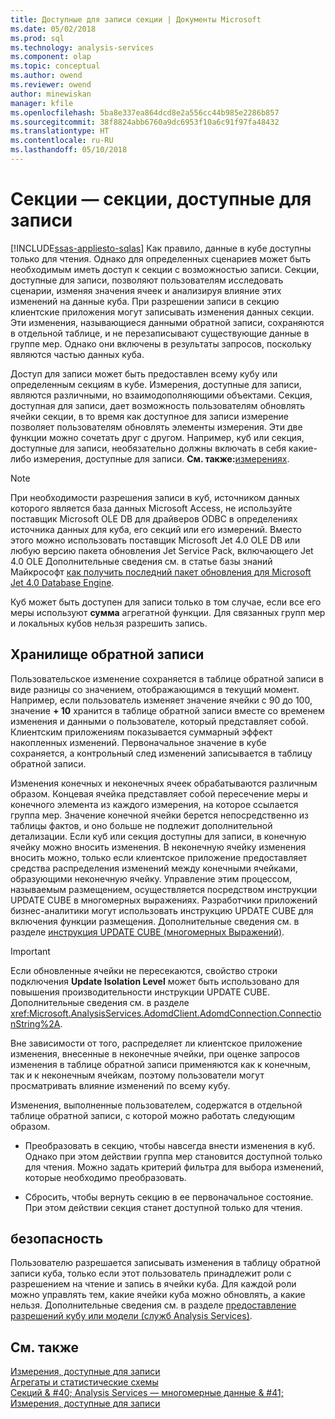 ```yaml
---
title: Доступные для записи секции | Документы Microsoft
ms.date: 05/02/2018
ms.prod: sql
ms.technology: analysis-services
ms.component: olap
ms.topic: conceptual
ms.author: owend
ms.reviewer: owend
author: minewiskan
manager: kfile
ms.openlocfilehash: 5ba8e337ea864dcd8e2a556cc44b985e2286b857
ms.sourcegitcommit: 38f8824abb6760a9dc6953f10a6c91f97fa48432
ms.translationtype: HT
ms.contentlocale: ru-RU
ms.lasthandoff: 05/10/2018
---
```

# <a name="partitions---write-enabled-partitions"></a>Секции — секции, доступные для записи
[!INCLUDE[ssas-appliesto-sqlas](../../includes/ssas-appliesto-sqlas.md)]
  Как правило, данные в кубе доступны только для чтения. Однако для определенных сценариев может быть необходимым иметь доступ к секции с возможностью записи. Секции, доступные для записи, позволяют пользователям исследовать сценарии, изменяя значения ячеек и анализируя влияние этих изменений на данные куба. При разрешении записи в секцию клиентские приложения могут записывать изменения данных секции. Эти изменения, называющиеся данными обратной записи, сохраняются в отдельной таблице, и не перезаписывают существующие данные в группе мер. Однако они включены в результаты запросов, поскольку являются частью данных куба.  
  
 Доступ для записи может быть предоставлен всему кубу или определенным секциям в кубе. Измерения, доступные для записи, являются различными, но взаимодополняющими объектами.  Секция, доступная для записи, дает возможность пользователям обновлять ячейки секции, в то время как доступное для записи измерение позволяет пользователям обновлять элементы измерения. Эти две функции можно сочетать друг с другом. Например, куб или секция, доступные для записи, необязательно должны включать в себя какие-либо измерения, доступные для записи. **См. также:**[измерениях](../../analysis-services/multidimensional-models-olap-logical-dimension-objects/write-enabled-dimensions.md).  
  
> [!NOTE]  
>  При необходимости разрешения записи в куб, источником данных которого является база данных Microsoft Access, не используйте поставщик Microsoft OLE DB для драйверов ODBC в определениях источника данных для куба, его секций или его измерений. Вместо этого можно использовать поставщик Microsoft Jet 4.0 OLE DB или любую версию пакета обновления Jet Service Pack, включающего Jet 4.0 OLE Дополнительные сведения см. в статье базы знаний Майкрософт [как получить последний пакет обновления для Microsoft Jet 4.0 Database Engine](http://support.microsoft.com/?kbid=239114).  
  
 Куб может быть доступен для записи только в том случае, если все его меры используют **сумма** агрегатной функции. Для связанных групп мер и локальных кубов нельзя разрешить запись.  
  
## <a name="writeback-storage"></a>Хранилище обратной записи  
 Пользовательское изменение сохраняется в таблице обратной записи в виде разницы со значением, отображающимся в текущий момент. Например, если пользователь изменяет значение ячейки с 90 до 100, значение **+ 10** хранится в таблице обратной записи вместе со временем изменения и данными о пользователе, который представляет собой. Клиентским приложениям показывается суммарный эффект накопленных изменений. Первоначальное значение в кубе сохраняется, а контрольный след изменений записывается в таблицу обратной записи.  
  
 Изменения конечных и неконечных ячеек обрабатываются различным образом. Концевая ячейка представляет собой пересечение меры и конечного элемента из каждого измерения, на которое ссылается группа мер. Значение конечной ячейки берется непосредственно из таблицы фактов, и оно больше не подлежит дополнительной детализации. Если куб или секция доступны для записи, в конечную ячейку можно вносить изменения. В неконечную ячейку изменения вносить можно, только если клиентское приложение предоставляет средства распределения изменений между конечными ячейками, образующими неконечную ячейку. Управление этим процессом, называемым размещением, осуществляется посредством инструкции UPDATE CUBE в многомерных выражениях. Разработчики приложений бизнес-аналитики могут использовать инструкцию UPDATE CUBE для включения функции размещения. Дополнительные сведения см. в разделе [инструкция UPDATE CUBE &#40;многомерных Выражений&#41;](../../mdx/mdx-data-manipulation-update-cube.md).  
  
> [!IMPORTANT]  
>  Если обновленные ячейки не пересекаются, свойство строки подключения **Update Isolation Level** может быть использовано для повышения производительности инструкции UPDATE CUBE. Дополнительные сведения см. в разделе <xref:Microsoft.AnalysisServices.AdomdClient.AdomdConnection.ConnectionString%2A>.  
  
 Вне зависимости от того, распределяет ли клиентское приложение изменения, внесенные в неконечные ячейки, при оценке запросов изменения в таблице обратной записи применяются как к конечным, так и к неконечным ячейкам, поэтому пользователи могут просматривать влияние изменений по всему кубу.  
  
 Изменения, выполненные пользователем, содержатся в отдельной таблице обратной записи, с которой можно работать следующим образом.  
  
-   Преобразовать в секцию, чтобы навсегда внести изменения в куб. Однако при этом действии группа мер становится доступной только для чтения. Можно задать критерий фильтра для выбора изменений, которые необходимо преобразовать.  
  
-   Сбросить, чтобы вернуть секцию в ее первоначальное состояние. При этом действии секция станет доступной только для чтения.  
  
## <a name="security"></a>безопасность  
 Пользователю разрешается записывать изменения в таблицу обратной записи куба, только если этот пользователь принадлежит роли с разрешением на чтение и запись в ячейки куба. Для каждой роли можно управлять тем, какие ячейки куба можно обновлять, а какие нельзя. Дополнительные сведения см. в разделе [предоставление разрешений кубу или модели &#40;служб Analysis Services&#41;](../../analysis-services/multidimensional-models/grant-cube-or-model-permissions-analysis-services.md).  
  
## <a name="see-also"></a>См. также  
 [Измерения, доступные для записи](../../analysis-services/multidimensional-models-olap-logical-dimension-objects/write-enabled-dimensions.md)   
 [Агрегаты и статистические схемы](../../analysis-services/multidimensional-models-olap-logical-cube-objects/aggregations-and-aggregation-designs.md)   
 [Секций & #40; Analysis Services — многомерные данные & #41;](../../analysis-services/multidimensional-models-olap-logical-cube-objects/partitions-analysis-services-multidimensional-data.md)   
 [Измерения, доступные для записи](../../analysis-services/multidimensional-models-olap-logical-dimension-objects/write-enabled-dimensions.md)  
  
  
